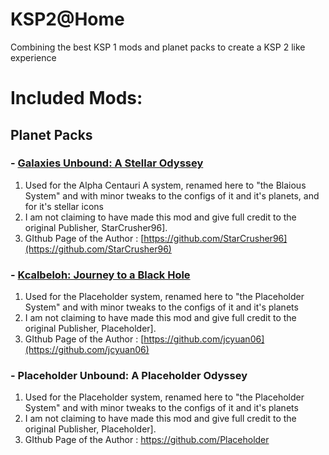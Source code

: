 # KSP2@Home
Combining the best KSP 1 mods and planet packs to create a KSP 2 like experience



# Included Mods:

## Planet Packs

### - [Galaxies Unbound: A Stellar Odyssey](https://forum.kerbalspaceprogram.com/topic/198895-111x-1123-galaxies-unbound-a-stellar-odyssey-131143-27june-2023/)
  1. Used for the Alpha Centauri A system, renamed here to "the Blaious System" and with minor tweaks to the configs of it and it's planets, and for it's stellar icons
  2. I am not claiming to have made this mod and give full credit to the original Publisher, StarCrusher96].
  3. GIthub Page of the Author : [https://github.com/StarCrusher96](https://github.com/StarCrusher96)


### - [Kcalbeloh: Journey to a Black Hole](https://forum.kerbalspaceprogram.com/topic/203753-1125-kcalbeloh-system-planet-pack-v118-a-journey-to-a-black-hole-aug-31-2024/)
  1. Used for the Placeholder system, renamed here to "the Placeholder System" and with minor tweaks to the configs of it and it's planets
  2. I am not claiming to have made this mod and give full credit to the original Publisher, Placeholder].
  3. GIthub Page of the Author : [https://github.com/jcyuan06](https://github.com/jcyuan06)


### - Placeholder Unbound: A Placeholder Odyssey
  1. Used for the Placeholder system, renamed here to "the Placeholder System" and with minor tweaks to the configs of it and it's planets
  2. I am not claiming to have made this mod and give full credit to the original Publisher, Placeholder].
  3. GIthub Page of the Author : https://github.com/Placeholder
